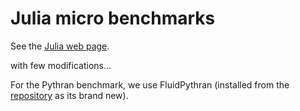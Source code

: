 # Julia micro benchmarks

See the [Julia web page](https://julialang.org/benchmarks/).

with few modifications...

For the Pythran benchmark, we use FluidPythran (installed from the
[repository](https://bitbucket.org/fluiddyn/fluidpythran/) as its brand new).